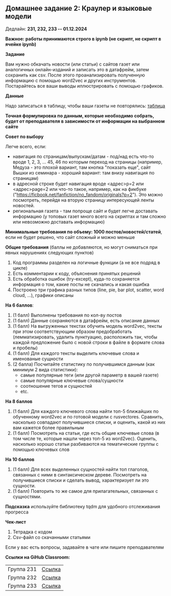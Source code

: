 ## Домашнее задание 2: Краулер и языковые модели

Дедлайн: **231, 232, 233 -- 01.12.2024**

**Важное: работы принимаются строго в ipynb (не скрипт, не скрипт в ячейке ipynb)**

**Задание**

Вам нужно обкачать новости (или статьи) с сайтов газет или аналогичных онлайн-изданий и записать это в датафрейм, затем сохранить как csv. После этого проанализировать полученную информацию с помощью word2vec и других инструментов. Постарайтесь все ваши выводы иллюстрировать с помощью графиков. 

**Данные**

Надо записаться в таблицу, чтобы ваши газеты не повторялись: [таблица](https://docs.google.com/spreadsheets/d/1YmxnP5_LK08rqI4PLr10ObSDe6Me2rwmOYOz0kywVn0/edit?usp=sharing)

**Точная формулировка по данным, которые необходимо собрать, будет от преподавателя в зависимости от информации на выбранном сайте**

**Совет по выбору**

Легче всего, если:

- навигация по страницам/выпускам/датам - под/над есть что-то вроде 1, 2, 3, ... 45, 46 по которым переход на страницы (например, Медуза - это плохой вариант, там кнопка "показать еще", сайт Вышки из семинара - хороший вариант: там внизу навигация по страницам)
- в адресной строке будет навигация вроде <адрес>p=2 или  <адрес>page=2 или что-то такое, например, как на фикбуке ("https://ficbook.net/fanfiction/no_fandom/originals?p=2"). Это можно посмотреть, перейдя на вторую страницу интересующей ленты новостей.
- региональная газета - там попроще сайт и будет легче доставать информацию (у топовых газет много всего на скриптах и там сложно или невозможно доставать информацию)


**Минимальные требования по объему: 1000 постов/новостей/статей**, если не будет решено, что сайт сложный и можно меньше

**Общие требования** (баллы не добавляются, но могут сниматься при явных нарушениях следующих пунктов)
1. Код программы разделен на логичные функции (а не все подряд в цикле)
2. Есть комментарии к коду, объяснения принятых решений
3. Есть обработка ошибок (try-except), куда-то сохраняется информация о том, какие посты не скачались и какая ошибка
4. Построено три графика разных типов (line, pie, bar plot, scatter, word cloud, ...), графики описаны

**На 6 баллов**:

1. (1 балл) Выполнены требования по кол-ву постов
2. (1 балл) Данные сохраняются в датафрейм, есть описание данных
3. (1 балл) На выгруженных текстах обучить модель word2vec, тексты при этом соответствующим образом предобработать (лемматизировать, удалить пунктуацию, расположить так, чтобы каждой предложение было с новой строки в файле в формате слова и пробелы)
4. (1 балл) Для каждого тексты выделить ключевые слова и именованые сущности
5. (2 балла) Посчитайте статистику по получившимся данным (как минимум 2 вида статистики):
   - самые популярные теги (или другой параметр в вашей газете)
   - самые популярные ключевые слова/сущности
   - соотношение тегов и сущностей
   - etc.


**На 8 баллов**
1. (1 балл) Для каждого ключевого слова найти топ-5 ближайших по обученному word2vec и по готовой модели с rusvectores. Сравнить, насколько совпадают получившиеся списки, и оценить, какой из них вам кажется более правильным
2. (1 балл) Посмотреть на статьи, где есть общие ключевые слова (в том числе те, которые нашли через топ-5 из word2vec). Оценить, насколько хорошо статьи разбиваются на тематические группы с помощью ключевых слов

**На 10 баллов**

1. (1 балл) Для всех выделенных сущностей найти топ глаголов, связанных с ними в синтаксическом дереве. Посмотреть на получившиеся списки и сделать вывод, характеризует ли это сущности.
2. (1 балл) Повторить то же самое для прилагательных, связанных с сущностями.

**Подсказка** используйте библиотеку tqdm для удобного отслеживания прогресса

**Чек-лист**

1. Тетрадка с кодом
2. Csv-файл со скачанными статьями

Если у вас есть вопросы, задавайте в чате или пишите преподавателям

**Ссылки на GiHub Classroom:**

<table>
    <tr><td>Группа 231</td><td><a href="https://classroom.github.com/a/yAa8cQ5m">Ссылка</a></td></tr>
    <tr><td>Группа 232</td><td><a href="https://classroom.github.com/a/wNZ5Q__p">Ссылка</a></td></td></tr>
    <tr><td>Группа 233</td><td><a href="https://classroom.github.com/a/wZ_OcA4t">Ссылка</a></td></td></tr>       
</table>

